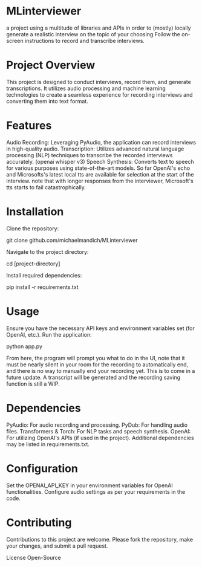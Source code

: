 # MLinterviewer
a project using a multitude of libraries and APIs in order to (mostly) locally generate a realistic interview on the topic of your choosing
Follow the on-screen instructions to record and transcribe interviews.

# Project Overview
This project is designed to conduct interviews, record them, and generate transcriptions. It utilizes audio processing and machine learning technologies to create a seamless experience for recording interviews and converting them into text format.

# Features
Audio Recording: Leveraging PyAudio, the application can record interviews in high-quality audio.
Transcription: Utilizes advanced natural language processing (NLP) techniques to transcribe the recorded interviews accurately. (openai whisper v3)
Speech Synthesis: Converts text to speech for various purposes using state-of-the-art models. So far OpenAI's echo and Microsofts's latest local tts are available for selection at the start of the interview. note that with longer responses from the interviewer, Microsoft's tts starts to fail catastrophically.


# Installation
Clone the repository:

git clone github.com/michaelmandich/MLinterviewer

Navigate to the project directory:

cd [project-directory]

Install required dependencies:

pip install -r requirements.txt

# Usage
Ensure you have the necessary API keys and environment variables set (for OpenAI, etc.).
Run the application:

python app.py

From here, the program will prompt you what to do in the UI, note that it must be nearly silent in your room for the recording to automatically end, and there is no way to manually end your recording yet. This is to come in a future update. A transcript will be generated and the recording saving function is still a WIP.

# Dependencies
PyAudio: For audio recording and processing.
PyDub: For handling audio files.
Transformers & Torch: For NLP tasks and speech synthesis.
OpenAI: For utilizing OpenAI's APIs (if used in the project).
Additional dependencies may be listed in requirements.txt.
# Configuration
Set the OPENAI_API_KEY in your environment variables for OpenAI functionalities.
Configure audio settings as per your requirements in the code.
# Contributing
Contributions to this project are welcome. Please fork the repository, make your changes, and submit a pull request.

License
Open-Source
